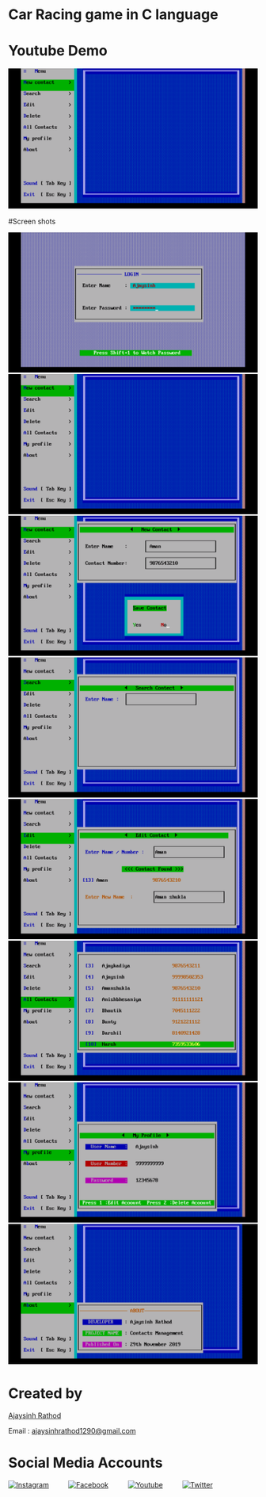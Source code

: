 # Car Racing game in C language

# Youtube Demo

[<img src="screenshots/home.png" />](https://youtu.be/MNT0_6zweYQ)

#Screen shots

<img src="screenshots/login.png" />
<img src="screenshots/home.png" />
<img src="screenshots/newcontact.png" />
<img src="screenshots/search.png" />
<img src="screenshots/edit.png" />
<img src="screenshots/allcontacts.png" />
<img src="screenshots/userprofile.png" />
<img src="screenshots/about.png" />

# Created by


[Ajaysinh Rathod](https://github.com/Ajaysinh1290)

Email : ajaysinhrathod1290@gmail.com

# Social Media Accounts
[![Instagram](https://img.icons8.com/fluent/40/000000/instagram-new.png)](https://www.instagram.com/ll_ajayrathod_ll/)&nbsp; &nbsp; &nbsp; &nbsp; &nbsp;
[![Facebook](https://img.icons8.com/fluent/40/000000/facebook-new.png)](https://www.facebook.com/ajaysinh.rathod.7927)&nbsp; &nbsp; &nbsp; &nbsp; &nbsp; 
[![Youtube](https://img.icons8.com/fluent/40/000000/youtube-play.png)](https://www.youtube.com/channel/UCbhGYVadJsZtJzHYMWLNRRQ)&nbsp; &nbsp; &nbsp; &nbsp; &nbsp; 
[![Twitter](https://img.icons8.com/fluent/40/000000/twitter.png)](https://twitter.com/Ajaysin34751867)
